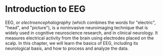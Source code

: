 # Introduction to EEG

EEG, or *electroencephalography* (which combines the words for "electric", "head", and "picture"), is a noninvasive neuroimaging technique that is widely used in cognitive neuroscience research, and in clinical neurology. It measures electrical activity from the brain using electrodes placed on the scalp. In this chapter, we will learn the basics of EEG, including its neurological basis, and how to process and analyze the data.